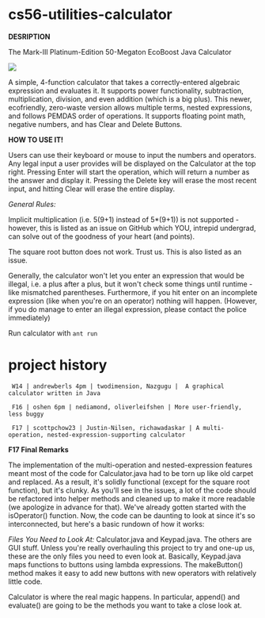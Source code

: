 cs56-utilities-calculator
=========================

**DESRIPTION**

The Mark-III Platinum-Edition 50-Megaton EcoBoost Java Calculator

![](http://i.imgur.com/b8w5bk8.png)

A simple, 4-function calculator that takes a correctly-entered algebraic expression and evaluates it.  It supports power functionality, subtraction, multiplication, division, and even addition (which is a big plus).  This newer, ecofriendly, zero-waste version allows multiple terms, nested expressions, and follows PEMDAS order of operations.  It supports floating point math, negative numbers, and has Clear and Delete Buttons.  

**HOW TO USE IT!**

Users can use their keyboard or mouse to input the numbers and operators.  Any legal input a user provides will be displayed on the Calculator at the top right.  Pressing Enter will start the operation, which will return a number as the answer and display it.  Pressing the Delete key will erase the most recent input, and hitting Clear will erase the entire display.

*General Rules:*

Implicit multiplication (i.e. 5(9+1) instead of 5*(9+1)) is not supported - however, this is listed as an issue on GitHub which YOU, intrepid undergrad, can solve out of the goodness of your heart (and points).

The square root button does not work.  Trust us.  This is also listed as an issue.

Generally, the calculator won't let you enter an expression that would be illegal, i.e. a plus after a plus, but it won't check some things until runtime - like mismatched parentheses.  Furthermore, if you hit enter on an incomplete expression (like when you're on an operator) nothing will happen.
(However, if you do manage to enter an illegal expression, please contact the police immediately)



Run calculator with <code>ant run</code>

project history
===============
```
 W14 | andrewberls 4pm | twodimension, Nazgugu |  A graphical calculator written in Java

 F16 | oshen 6pm | nediamond, oliverleifshen | More user-friendly, less buggy

 F17 | scottpchow23 | Justin-Nilsen, richawadaskar | A multi-operation, nested-expression-supporting calculator
``` 

**F17 Final Remarks**

The implementation of the multi-operation and nested-expression features meant most of the code for Calculator.java had to be torn up like old carpet and replaced.  As a result, it's solidly functional (except for the square root function), but it's clunky.  As you'll see in the issues, a lot of the code should be refactored into helper methods and cleaned up to make it more readable (we apologize in advance for that).  We've already gotten started with the isOperator() function.  Now, the code can be daunting to look at since it's so interconnected, but here's a basic rundown of how it works:

*Files You Need to Look At:*  Calculator.java and Keypad.java.  The others are GUI stuff.  Unless you're really overhauling this project to try and one-up us, these are the only files you need to even look at. Basically, Keypad.java maps functions to buttons using lambda expressions.  The makeButton() method makes it easy to add new buttons with new operators with relatively little code.

Calculator is where the real magic happens.  In particular, append() and evaluate() are going to be the methods you want to take a close look at.
